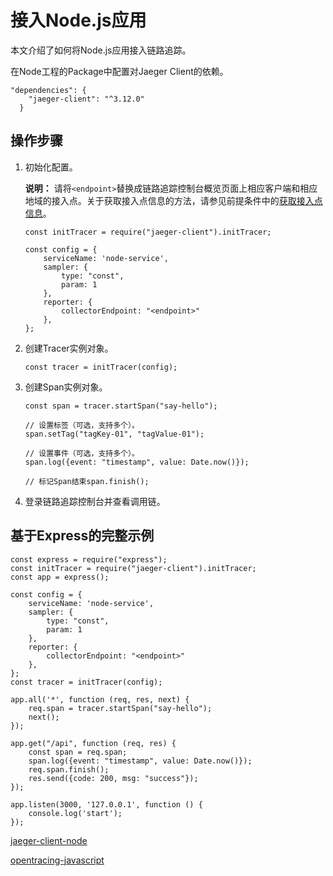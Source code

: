 # 接入Node.js应用

本文介绍了如何将Node.js应用接入链路追踪。

在Node工程的Package中配置对Jaeger Client的依赖。

```
"dependencies": {
    "jaeger-client": "^3.12.0"
  }
```





## 操作步骤

1.  初始化配置。

    **说明：** 请将`<endpoint>`替换成链路追踪控制台概览页面上相应客户端和相应地域的接入点。关于获取接入点信息的方法，请参见前提条件中的[获取接入点信息](#tab2)。

    ```
    const initTracer = require("jaeger-client").initTracer;
    
    const config = {
        serviceName: 'node-service',
        sampler: {
            type: "const",
            param: 1
        },
        reporter: {
            collectorEndpoint: "<endpoint>"
        },
    };
    ```

2.  创建Tracer实例对象。

    ```
    const tracer = initTracer(config);
    ```

3.  创建Span实例对象。

    ```
    const span = tracer.startSpan("say-hello");
    
    // 设置标签（可选，支持多个）。
    span.setTag("tagKey-01", "tagValue-01");
    
    // 设置事件（可选，支持多个）。
    span.log({event: "timestamp", value: Date.now()});
    
    // 标记Span结束span.finish();
    ```

4.  登录链路追踪控制台并查看调用链。


## 基于Express的完整示例

```
const express = require("express");
const initTracer = require("jaeger-client").initTracer;
const app = express();

const config = {
    serviceName: 'node-service',
    sampler: {
        type: "const",
        param: 1
    },
    reporter: {
        collectorEndpoint: "<endpoint>"
    },
};
const tracer = initTracer(config);

app.all('*', function (req, res, next) {
    req.span = tracer.startSpan("say-hello");
    next();
});

app.get("/api", function (req, res) {
    const span = req.span;
    span.log({event: "timestamp", value: Date.now()});
    req.span.finish();
    res.send({code: 200, msg: "success"});
});

app.listen(3000, '127.0.0.1', function () {
    console.log('start');
});
```

[jaeger-client-node](https://github.com/jaegertracing/jaeger-client-node)

[opentracing-javascript](https://github.com/opentracing/opentracing-javascript)

